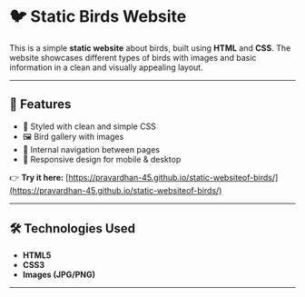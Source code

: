 # 🐦 Static Birds Website

This is a simple **static website** about birds, built using **HTML** and **CSS**. The website showcases different types of birds with images and basic information in a clean and visually appealing layout.

---

## 📸 Features

- 🎨 Styled with clean and simple CSS  
- 🖼️ Bird gallery with images  
- 🔗 Internal navigation between pages  
- 📱 Responsive design for mobile & desktop  

👉 **Try it here:** [https://pravardhan-45.github.io/static-websiteof-birds/](https://pravardhan-45.github.io/static-websiteof-birds/)

---

## 🛠️ Technologies Used

- **HTML5**
- **CSS3**
- **Images (JPG/PNG)**

---

